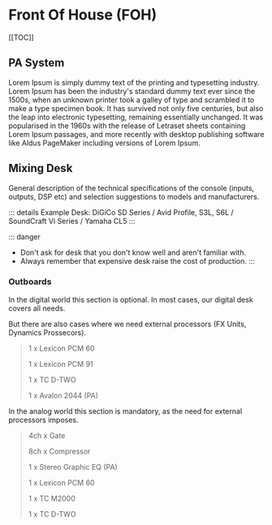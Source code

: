 # Front Of House (FOH)

[[TOC]]

## PA System
Lorem Ipsum is simply dummy text of the printing and typesetting industry. Lorem Ipsum has been the industry's standard dummy text ever since the 1500s, when an unknown printer took a galley of type and scrambled it to make a type specimen book. It has survived not only five centuries, but also the leap into electronic typesetting, remaining essentially unchanged. It was popularised in the 1960s with the release of Letraset sheets containing Lorem Ipsum passages, and more recently with desktop publishing software like Aldus PageMaker including versions of Lorem Ipsum.

## Mixing Desk
General description of the technical specifications of the console (inputs, outputs, DSP etc) and selection suggestions to models and manufacturers.

::: details Example
Desk: DiGiCo SD Series / Avid Profile, S3L, S6L / SoundCraft Vi Series / Yamaha CL5
:::

::: danger
- Don't ask for desk that you don't know well and aren't familiar with.
- Always remember that expensive desk raise the cost of production.
:::

### Outboards
In the digital world this section is optional. In most cases, our digital desk covers all needs.

But there are also cases where we need external processors (FX Units, Dynamics Prossecors).

> 1 x Lexicon PCM 60
> 
> 1 x Lexicon PCM 91
>
> 1 x TC D-TWO
> 
> 1 x Avalon 2044 (PA)

In the analog world this section is mandatory, as the need for external processors imposes.

> 4ch x Gate
>
> 8ch x Compressor
>
> 1 x Stereo Graphic EQ (PA)
>
> 1 x Lexicon PCM 60
> 
> 1 x TC M2000
>
> 1 x TC D-TWO

